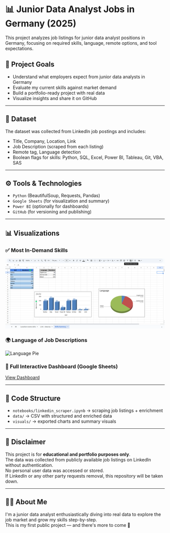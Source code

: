 # 📊 Junior Data Analyst Jobs in Germany (2025)

This project analyzes job listings for junior data analyst positions in Germany, focusing on required skills, language, remote options, and tool expectations.

## 📌 Project Goals
- Understand what employers expect from junior data analysts in Germany
- Evaluate my current skills against market demand
- Build a portfolio-ready project with real data
- Visualize insights and share it on GitHub

---

## 📂 Dataset

The dataset was collected from LinkedIn job postings and includes:
- Title, Company, Location, Link
- Job Description (scraped from each listing)
- Remote tag, Language detection
- Boolean flags for skills: Python, SQL, Excel, Power BI, Tableau, Git, VBA, SAS


---

## ⚙️ Tools & Technologies
- `Python` (BeautifulSoup, Requests, Pandas)
- `Google Sheets` (for visualization and summary)
- `Power BI` (optionally for dashboards)
- `GitHub` (for versioning and publishing)

---

## 📊 Visualizations

### ✅ Most In-Demand Skills

![Skills Chart](visuals/skills_chart.png)

### 🌍 Language of Job Descriptions

![Language Pie](visuals/language_pie.png)

### 🔗 Full Interactive Dashboard (Google Sheets)

[View Dashboard](https://docs.google.com/spreadsheets/d/1vQnHjGAF1fDDcTjJorZub81E1T_T4vduc-Po05_frJs/edit?usp=sharing)

---

## 📜 Code Structure

- `notebooks/linkedin_scraper.ipynb` → scraping job listings + enrichment
- `data/` → CSV with structured and enriched data
- `visuals/` → exported charts and summary visuals

---

## 🔐 Disclaimer

This project is for **educational and portfolio purposes only**.  
The data was collected from publicly available job listings on LinkedIn without authentication.  
No personal user data was accessed or stored.  
If LinkedIn or any other party requests removal, this repository will be taken down.

---

## 🙋‍♂️ About Me

I'm a junior data analyst enthusiastically diving into real data to explore the job market and grow my skills step-by-step.  
This is my first public project — and there's more to come 🚀
